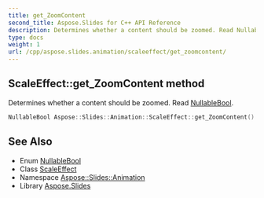 ```yaml
---
title: get_ZoomContent
second_title: Aspose.Slides for C++ API Reference
description: Determines whether a content should be zoomed. Read NullableBool.
type: docs
weight: 1
url: /cpp/aspose.slides.animation/scaleeffect/get_zoomcontent/
---
```

## ScaleEffect::get_ZoomContent method


Determines whether a content should be zoomed. Read [NullableBool](../../../aspose.slides/nullablebool/).

```cpp
NullableBool Aspose::Slides::Animation::ScaleEffect::get_ZoomContent() override
```

## See Also

* Enum [NullableBool](../../../aspose.slides/nullablebool/)
* Class [ScaleEffect](../)
* Namespace [Aspose::Slides::Animation](../../)
* Library [Aspose.Slides](../../../)

